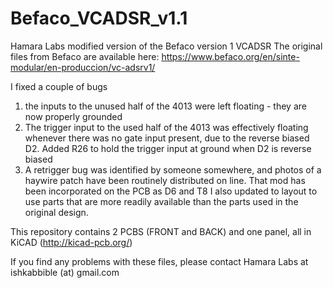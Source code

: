 # Befaco_VCADSR_v1.1
Hamara Labs modified version of the Befaco version 1 VCADSR
The original files from Befaco are available here:
https://www.befaco.org/en/sinte-modular/en-produccion/vc-adsrv1/

I fixed a couple of bugs
  1) the inputs to the unused half of the 4013 were left floating - they are now properly grounded
  2) The trigger input to the used half of the 4013 was effectively floating whenever there was no gate input present, 
  due to the reverse biased D2. Added R26 to hold the trigger input at ground when D2 is reverse biased
  3) A retrigger bug was identified by someone somewhere, and photos of a haywire patch have been routinely distributed on line.
  That mod has been incorporated on the PCB as D6 and T8
I also updated to layout to use parts that are more readily available than the parts used in the original design. 
  
This repository contains 2 PCBS (FRONT and BACK) and one panel, all in KiCAD (http://kicad-pcb.org/)

If you find any problems with these files, please contact Hamara Labs at ishkabbible (at) gmail.com
